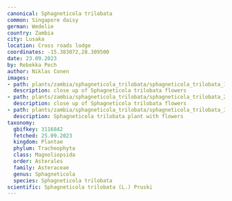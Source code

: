 ```yaml
---
canonical: Sphagneticola trilobata
common: Singapore daisy
german: Wedelie
country: Zambia
city: Lusaka
location: Cross roads lodge
coordinates: -15.383072,28.309500
date: 23.09.2023
by: Rebekka Pech
author: Niklas Conen
images:
- path: plants/zambia/sphagneticola_trilobata/sphagneticola_trilobata_1.jpg
  description: close up of Sphagneticola trilobata flowers
- path: plants/zambia/sphagneticola_trilobata/sphagneticola_trilobata_2.jpg
  description: close up of Sphagneticola trilobata flowers
- path: plants/zambia/sphagneticola_trilobata/sphagneticola_trilobata_3.jpg
  description: Sphagneticola trilobata plant with flowers
taxonomy:
  gbifkey: 3116842
  fetched: 25.09.2023
  kingdom: Plantae
  phylum: Tracheophyta
  class: Magnoliopsida
  order: Asterales
  family: Asteraceae
  genus: Sphagneticola
  species: Sphagneticola trilobata
scientific: Sphagneticola trilobata (L.) Pruski
---
```

